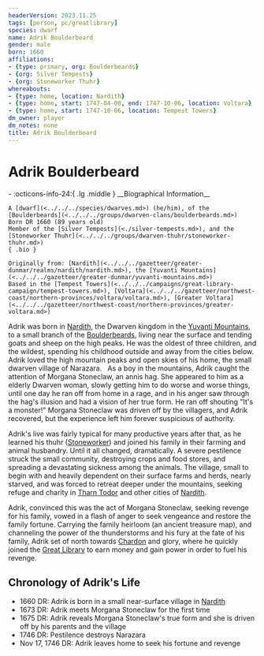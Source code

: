 ```yaml
---
headerVersion: 2023.11.25
tags: [person, pc/greatlibrary]
species: dwarf
name: Adrik Boulderbeard
gender: male
born: 1660
affiliations:
- {type: primary, org: Boulderbeards}
- {org: Silver Tempests}
- {org: Stoneworker Thuhr}
whereabouts:
- {type: home, location: Nardith}
- {type: home, start: 1747-04-08, end: 1747-10-06, location: Voltara}
- {type: home, start: 1747-10-06, location: Tempest Towers}
dm_owner: player
dm_notes: none
title: Adrik Boulderbeard
---
```

# Adrik Boulderbeard
<div class="grid cards ext-narrow-margin ext-one-column" markdown>
- :octicons-info-24:{ .lg .middle } __Biographical Information__

    A [dwarf](<../../../species/dwarves.md>) (he/him), of the [Boulderbeards](<../../../groups/dwarven-clans/boulderbeards.md>)  
    Born DR 1660 (89 years old)  
    Member of the [Silver Tempests](<./silver-tempests.md>), and the [Stoneworker Thuhr](<../../../groups/dwarven-thuhr/stoneworker-thuhr.md>)  
    { .bio }

    Originally from: [Nardith](<../../../gazetteer/greater-dunmar/realms/nardith/nardith.md>), the [Yuvanti Mountains](<../../../gazetteer/greater-dunmar/yuvanti-mountains.md>)
    Based in the [Tempest Towers](<../../../campaigns/great-library-campaign/tempest-towers.md>), [Voltara](<../../../gazetteer/northwest-coast/northern-provinces/voltara/voltara.md>), [Greater Voltara](<../../../gazetteer/northwest-coast/northern-provinces/greater-voltara.md>)
</div>


Adrik was born in [Nardith](<../../../gazetteer/greater-dunmar/realms/nardith/nardith.md>), the Dwarven kingdom in the [Yuvanti Mountains](<../../../gazetteer/greater-dunmar/yuvanti-mountains.md>), to a small branch of the [Boulderbeards](<../../../groups/dwarven-clans/boulderbeards.md>), living near the surface and tending goats and sheep on the high peaks. He was the oldest of three children, and the wildest, spending his childhood outside and away from the cities below. Adrik loved the high mountain peaks and open skies of his home, the small dwarven village of Narazara. 
 
As a boy in the mountains, Adrik caught the attention of Morgana Stoneclaw, an annis hag. She appeared to him as a elderly Dwarven woman, slowly getting him to do worse and worse things, until one day he ran off from home in a rage, and in his anger saw through the hag's illusion and had a vision of her true form. He ran off shouting "It's a monster!" Morgana Stoneclaw was driven off by the villagers, and Adrik recovered, but the experience left him forever suspicious of authority. 

Adrik's live was fairly typical for many productive years after that, as he learned his thuhr ([Stoneworker](<../../../groups/dwarven-thuhr/stoneworker-thuhr.md>)) and joined his family in their farming and animal husbandry. Until it all changed, dramatically. A severe pestilence struck the small community, destroying crops and food stores, and spreading a devastating sickness among the animals. The village, small to begin with and heavily dependent on their surface farms and herds, nearly starved, and was forced to retreat deeper under the mountains, seeking refuge and charity in [Tharn Todor](<../../../gazetteer/greater-dunmar/realms/nardith/tharn-todor.md>) and other cities of [Nardith](<../../../gazetteer/greater-dunmar/realms/nardith/nardith.md>). 

Adrik, convinced this was the act of Morgana Stoneclaw, seeking revenge for his family, vowed in a flash of anger to seek vengeance and restore the family fortune. Carrying the family heirloom (an ancient treasure map), and channeling the power of the thunderstorms and his fury at the fate of his family, Adrik set of north towards [Chardon](<../../../gazetteer/greater-chardon/chardonian-empire/chardon/chardon.md>) and glory, where he quickly joined the [Great Library](<../../../gazetteer/greater-chardon/chardonian-empire/chardon/great-library.md>) to earn money and gain power in order to fuel his revenge.

## Chronology of Adrik's Life

- 1660 DR: Adrik is born in a small near-surface village in [Nardith](<../../../gazetteer/greater-dunmar/realms/nardith/nardith.md>)
- 1673 DR: Adrik meets Morgana Stoneclaw for the first time
- 1675 DR: Adrik reveals Morgana Stoneclaw's true form and she is driven off by his parents and the village
- 1746 DR: Pestilence destroys Narazara
- Nov 17, 1746 DR: Adrik leaves home to seek his fortune and revenge